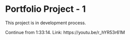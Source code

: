 <h1>Portfolio Project - 1</h1>
<p>This project is in development process.</p>
<p>Continue from 1:33:14. Link: https://youtu.be/r_hYR53r61M</p>